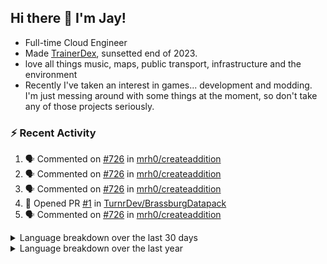 ## Hi there 👋 I'm Jay!
- Full-time Cloud Engineer 
- Made [TrainerDex](https://www.github.com/TrainerDex), sunsetted end of 2023.
- love all things music, maps, public transport, infrastructure and the environment
- Recently I've taken an interest in games... development and modding. I'm just messing around with some things at the moment, so don't take any of those projects seriously.

### :zap: Recent Activity

<!--START_SECTION:activity-->
1. 🗣 Commented on [#726](https://github.com/mrh0/createaddition/issues/726#issuecomment-1930609105) in [mrh0/createaddition](https://github.com/mrh0/createaddition)
2. 🗣 Commented on [#726](https://github.com/mrh0/createaddition/issues/726#issuecomment-1930599090) in [mrh0/createaddition](https://github.com/mrh0/createaddition)
3. 🗣 Commented on [#726](https://github.com/mrh0/createaddition/issues/726#issuecomment-1930562872) in [mrh0/createaddition](https://github.com/mrh0/createaddition)
4. 💪 Opened PR [#1](https://github.com/TurnrDev/BrassburgDatapack/pull/1) in [TurnrDev/BrassburgDatapack](https://github.com/TurnrDev/BrassburgDatapack)
5. 🗣 Commented on [#726](https://github.com/mrh0/createaddition/issues/726#issuecomment-1929300697) in [mrh0/createaddition](https://github.com/mrh0/createaddition)
<!--END_SECTION:activity-->

<details>
  <summary>Language breakdown over the last 30 days</summary>
  
  [<img src="https://wakatime.com/share/@TurnrDev/4142a9ac-7325-4d2f-a2bb-ec199b5c798c.svg" alt="A graph showing a rundown of my languages used in the past 30 days. Unforunately, I am unable to autogen alt headers for this at the moment."/>](https://wakatime.com/@TurnrDev)
</details>

<details>
  <summary>Language breakdown over the last year</summary>
  
  [<img src="https://github-readme-stats.vercel.app/api/wakatime?username=TurnrDev&layout=compact" alt="A graph showing a rundown of my languages used in the past year. Unforunately, I am unable to autogen alt headers for this at the moment." />](https://wakatime.com/@TurnrDev)
</details>
